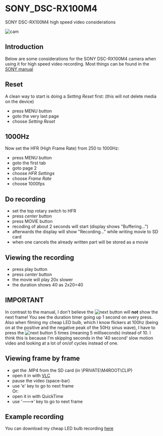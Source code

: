 # SONY_DSC-RX100M4
SONY DSC-RX100M4 high speed video considerations

![cam](https://user-images.githubusercontent.com/8225621/50221827-b2211100-0396-11e9-8284-7011a39d3337.jpg)

## Introduction
Below are some considerations for the SONY DSC-RX100M4 camera when using it for high speed video recording.
Most things can be found in the [SONY manual](https://www.sony.com/electronics/support/compact-cameras-dsc-rx-series/dsc-rx100m4#manuals)

## Reset
A clean way to start is doing a *Setting Reset* first:
(this will not delete media on the device)
- press MENU button
- goto the very last page
- choose *Setting Reset*

## 1000Hz
Now set the HFR (High Frame Rate) from 250 to 1000Hz:
- press MENU button
- goto the first tab
- goto page 2
- choose *HFR Settings*
- choose *Frame Rate*
- choose 1000fps

## Do recording
- set the top rotary switch to HFR
- press *center* button
- press MOVIE button 
- recoding of about 2 seconds will start (display shows "Buffering...")
- afterwards the display will show "Recording..." while writing movie to SD card
- when one cancels the already written part will be stored as a movie

## Viewing the recording
- press play button 
- press *center* button
- the movie will play 20x slower
- the duration shows 40 as 2x20=40

## IMPORTANT
In contrast to the manual, I don't believe the ![next](https://user-images.githubusercontent.com/8225621/50165405-36b35700-02e5-11e9-8c1d-1e66684b2830.PNG) button will **not** show the next frame!
You see the duration timer going up 1 second on every press.
Also when filming my cheap LED bulb, which I know flickers at 100hz (being on at the positive and the negative peak of the 50Hz sinus wave), I have to press the ![next](https://user-images.githubusercontent.com/8225621/50165405-36b35700-02e5-11e9-8c1d-1e66684b2830.PNG) button 5 times (meaning 5 milliseconds) instead of 10. I think this is because I'm skipping seconds in the '40 second' slow motion video and looking at a lot of on/of cycles instead of one.

## Viewing frame by frame
- get the .MP4 from the SD card (in \PRIVATE\M4ROOT\CLIP\)
- open it in with [VLC](https://www.videolan.org/)
- pause the video (space-bar)
- use 'e' key to go to next frame <BR>
Or:
- open it in with QuickTime
- use '🡒' key to go to next frame
  
## Example recording
You can download my cheap LED bulb recording [here]()
